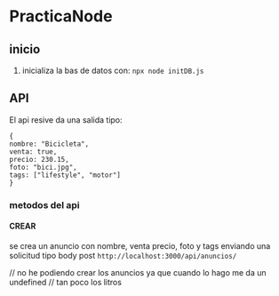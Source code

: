 # PracticaNode

## inicio 
1. inicializa la bas de datos con: ``` npx node initDB.js ```


## API
El api resive da una salida tipo:
```
{
nombre: "Bicicleta", 
venta: true,
precio: 230.15, 
foto: "bici.jpg", 
tags: ["lifestyle", "motor"] 
}
```
### metodos del api 
#### CREAR 
se crea un anuncio con nombre, venta precio, foto y tags enviando una solicitud tipo body post
``http://localhost:3000/api/anuncios/ ``

// no he podiendo crear los anuncios ya que cuando lo hago me da un undefined 
// tan poco los litros 